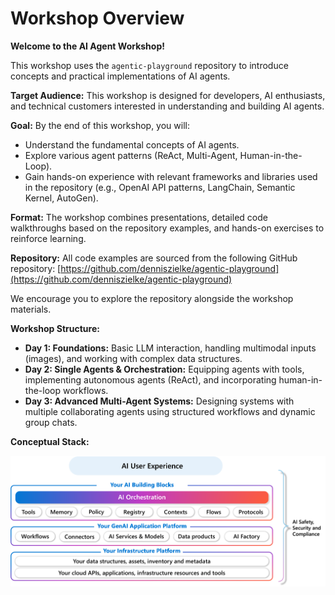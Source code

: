 # Workshop Overview

**Welcome to the AI Agent Workshop!**

This workshop uses the `agentic-playground` repository to introduce concepts and practical implementations of AI agents.

**Target Audience:**
This workshop is designed for developers, AI enthusiasts, and technical customers interested in understanding and building AI agents.

**Goal:**
By the end of this workshop, you will:
*   Understand the fundamental concepts of AI agents.
*   Explore various agent patterns (ReAct, Multi-Agent, Human-in-the-Loop).
*   Gain hands-on experience with relevant frameworks and libraries used in the repository (e.g., OpenAI API patterns, LangChain, Semantic Kernel, AutoGen).

**Format:**
The workshop combines presentations, detailed code walkthroughs based on the repository examples, and hands-on exercises to reinforce learning.

**Repository:**
All code examples are sourced from the following GitHub repository:
[https://github.com/denniszielke/agentic-playground](https://github.com/denniszielke/agentic-playground)

We encourage you to explore the repository alongside the workshop materials.

**Workshop Structure:**

*   **Day 1: Foundations:** Basic LLM interaction, handling multimodal inputs (images), and working with complex data structures.
*   **Day 2: Single Agents & Orchestration:** Equipping agents with tools, implementing autonomous agents (ReAct), and incorporating human-in-the-loop workflows.
*   **Day 3: Advanced Multi-Agent Systems:** Designing systems with multiple collaborating agents using structured workflows and dynamic group chats.




**Conceptual Stack:**

![Logical Stack](https://raw.githubusercontent.com/denniszielke/agentic-playground/refs/heads/main/img/logicalstack.png)
